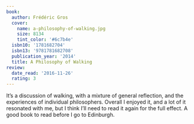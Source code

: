 ```yaml
---
book:
  author: Frédéric Gros
  cover:
    name: a-philosophy-of-walking.jpg
    size: 8134
    tint_color: '#6c7b4e'
  isbn10: '1781682704'
  isbn13: '9781781682708'
  publication_year: '2014'
  title: A Philosophy of Walking
review:
  date_read: '2016-11-26'
  rating: 3
---
```


It’s a discussion of walking, with a mixture of general reflection, and the experiences of individual philosophers. Overall I enjoyed it, and a lot of it resonated with me, but I think I’ll need to read it again for the full effect. A good book to read before I go to Edinburgh.